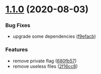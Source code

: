 # [1.1.0](https://code.shihuo.cn/95fen-web-frontend/seed/js-module-template/compare/v1.0.0...v1.1.0) (2020-08-03)


### Bug Fixes

* upgrade some dependencies ([f9efacb](https://code.shihuo.cn/95fen-web-frontend/seed/js-module-template/commit/f9efacba54cea436e69fde823ef4521037f57432))


### Features

* remove private flag ([680fb57](https://code.shihuo.cn/95fen-web-frontend/seed/js-module-template/commit/680fb579ca1c6561e38da558b24aef846dde858f))
* remove useless files ([2f16cc8](https://code.shihuo.cn/95fen-web-frontend/seed/js-module-template/commit/2f16cc8c136f1f365a3128a2d90a780bb1ee8c6e))
